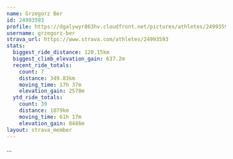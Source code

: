 ```yaml
---
name: Grzegorz Ber
id: 24993593
profile: https://dgalywyr863hv.cloudfront.net/pictures/athletes/24993593/7453165/11/large.jpg
username: grzegorz-ber
strava_url: https://www.strava.com/athletes/24993593
stats:
  biggest_ride_distance: 120.15km
  biggest_climb_elevation_gain: 637.2m
  recent_ride_totals:
    count: 7
    distance: 349.83km
    moving_time: 17h 37m
    elevation_gain: 2578m
  ytd_ride_totals:
    count: 39
    distance: 1079km
    moving_time: 61h 17m
    elevation_gain: 8486m
layout: strava_member
--- 
```

...
